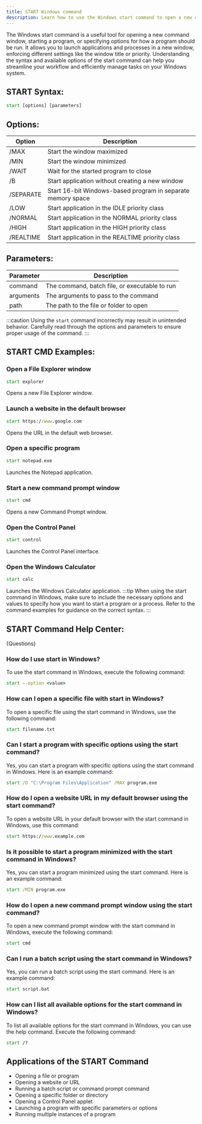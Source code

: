```yaml
---
title: START Windows command
description: Learn how to use the Windows start command to open a new command window or launch a program quickly. Find out the syntax, options, and practical examples.
---
```


The Windows start command is a useful tool for opening a new command window, starting a program, or specifying options for how a program should be run. It allows you to launch applications and processes in a new window, enforcing different settings like the window title or priority. Understanding the syntax and available options of the start command can help you streamline your workflow and efficiently manage tasks on your Windows system.
## START Syntax:
```cmd
start [options] [parameters]
```

## Options:
| Option    | Description                              |
|-----------|------------------------------------------|
| /MAX      | Start the window maximized                |
| /MIN      | Start the window minimized                |
| /WAIT     | Wait for the started program to close    |
| /B        | Start application without creating a new window |
| /SEPARATE | Start 16-bit Windows-based program in separate memory space |
| /LOW      | Start application in the IDLE priority class |
| /NORMAL   | Start application in the NORMAL priority class |
| /HIGH     | Start application in the HIGH priority class |
| /REALTIME | Start application in the REALTIME priority class |

## Parameters:
| Parameter | Description                           |
|-----------|---------------------------------------|
| command   | The command, batch file, or executable to run |
| arguments | The arguments to pass to the command |
| path      | The path to the file or folder to open |

:::caution
Using the `start` command incorrectly may result in unintended behavior. Carefully read through the options and parameters to ensure proper usage of the command.
:::
## START CMD Examples:
### Open a File Explorer window
```cmd
start explorer
```
Opens a new File Explorer window.

### Launch a website in the default browser
```cmd
start https://www.google.com
```
Opens the URL in the default web browser.

### Open a specific program
```cmd
start notepad.exe
```
Launches the Notepad application.

### Start a new command prompt window
```cmd
start cmd
```
Opens a new Command Prompt window.

### Open the Control Panel
```cmd
start control
```
Launches the Control Panel interface.

### Open the Windows Calculator
```cmd
start calc
```
Launches the Windows Calculator application.
:::tip
When using the start command in Windows, make sure to include the necessary options and values to specify how you want to start a program or a process. Refer to the command examples for guidance on the correct syntax.
:::

## START Command Help Center:
{Questions}

### How do I use start in Windows?
To use the start command in Windows, execute the following command:
```cmd
start --option <value>
```

### How can I open a specific file with start in Windows?
To open a specific file using the start command in Windows, use the following command:
```cmd
start filename.txt
```

### Can I start a program with specific options using the start command?
Yes, you can start a program with specific options using the start command in Windows. Here is an example command:
```cmd
start /D "C:\Program Files\Application" /MAX program.exe
```

### How do I open a website URL in my default browser using the start command?
To open a website URL in your default browser with the start command in Windows, use this command:
```cmd
start https://www.example.com
```

### Is it possible to start a program minimized with the start command in Windows?
Yes, you can start a program minimized using the start command. Here is an example command:
```cmd
start /MIN program.exe
```

### How do I open a new command prompt window using the start command?
To open a new command prompt window with the start command in Windows, execute the following command:
```cmd
start cmd
```

### Can I run a batch script using the start command in Windows?
Yes, you can run a batch script using the start command. Here is an example command:
```cmd
start script.bat
```

### How can I list all available options for the start command in Windows?
To list all available options for the start command in Windows, you can use the help command. Execute the following command:
```cmd
start /?
```
## Applications of the START Command

- Opening a file or program
- Opening a website or URL
- Running a batch script or command prompt command
- Opening a specific folder or directory
- Opening a Control Panel applet
- Launching a program with specific parameters or options
- Running multiple instances of a program